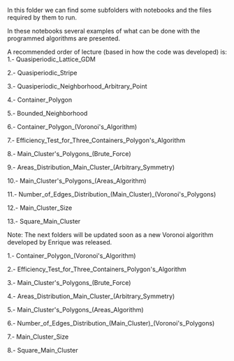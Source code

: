 In this folder we can find some subfolders with notebooks and the files required by them to run.

In these notebooks several examples of what can be done with the programmed algorithms are presented.

A recommended order of lecture (based in how the code was developed) is:
1.- Quasiperiodic_Lattice_GDM

2.- Quasiperiodic_Stripe

3.- Quasiperiodic_Neighborhood_Arbitrary_Point

4.- Container_Polygon

5.- Bounded_Neighborhood

6.- Container_Polygon_(Voronoi's_Algorithm)

7.- Efficiency_Test_for_Three_Containers_Polygon's_Algorithm

8.- Main_Cluster's_Polygons_(Brute_Force)

9.- Areas_Distribution_Main_Cluster_(Arbitrary_Symmetry)

10.- Main_Cluster's_Polygons_(Areas_Algorithm)

11.- Number_of_Edges_Distribution_(Main_Cluster)_(Voronoi's_Polygons)

12.- Main_Cluster_Size

13.- Square_Main_Cluster

Note: The next folders will be updated soon as a new Voronoi algorithm developed by Enrique was released.

1.- Container_Polygon_(Voronoi's_Algorithm)

2.- Efficiency_Test_for_Three_Containers_Polygon's_Algorithm

3.- Main_Cluster's_Polygons_(Brute_Force)

4.- Areas_Distribution_Main_Cluster_(Arbitrary_Symmetry)

5.- Main_Cluster's_Polygons_(Areas_Algorithm)

6.- Number_of_Edges_Distribution_(Main_Cluster)_(Voronoi's_Polygons)

7.- Main_Cluster_Size

8.- Square_Main_Cluster
